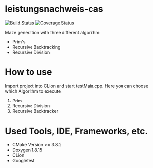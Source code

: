 # leistungsnachweis-cas
[![Build Status](https://travis-ci.org/ob-algdatii-ss18/leistungsnachweis-cas.svg?branch=master)](https://travis-ci.org/ob-algdatii-ss18/leistungsnachweis-cas)
[![Coverage Status](https://coveralls.io/repos/github/ob-algdatii-ss18/leistungsnachweis-cas/badge.svg?branch=master)](https://coveralls.io/github/ob-algdatii-ss18/leistungsnachweis-cas?branch=master)

Maze generation with three different algorithm:
  - Prim's
  - Recursive Backtracking
  - Recursive Division

# How to use

Import project into CLion and start testMain.cpp. Here you can choose which Algorithm to execute.

  1. Prim
  2. Recursive Division
  3. Recursive Backtracker
  
# Used Tools, IDE, Frameworks, etc.

 - CMake Version >= 3.8.2
 - Doxygen 1.8.15
 - CLion
 - Googletest
 
 
